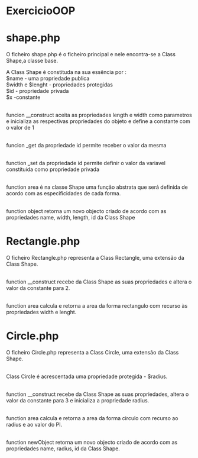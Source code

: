 # ExercicioOOP

# shape.php
O ficheiro shape.php é o ficheiro principal e nele encontra-se a Class Shape,a classe base.

 A Class Shape é constituda na sua essência por : <br>
 $name - uma propriedade publica <br>
 $width e $lenght - propriedades protegidas <br>
 $id - propriedade privada <br>
 $x -constante 

<br> funcion __construct aceita as propriedades length e width como parametros e inicializa as respectivas propriedades do objeto e define a constante com o valor de 1

<br> funcion _get da propriedade id permite receber o valor da mesma

<br> function _set da propriedade id permite definir o valor da variavel constituida como propriedade privada

<br> function area é na classe Shape uma função abstrata que será definida de acordo com as especificidades de cada forma.

<br> function object retorna um novo objecto criado de acordo com as propriedades name, width, length, id da Class Shape


# Rectangle.php
O ficheiro Rectangle.php representa a Class Rectangle, uma extensão da Class Shape.

 <br> function __construct recebe da Class Shape as suas propriedades e altera o valor da constante para 2.
 
 <br> function area calcula e retorna a area da forma rectangulo com recurso às propriedades width e lenght.
 

# Circle.php

O ficheiro Circle.php representa a Class Circle, uma extensão da Class Shape.

<br>Class Circle é acrescentada uma propriedade protegida - $radius.

<br> function __construct recebe da Class Shape as suas propriedades, altera o valor da constante para 3 e inicializa a propriedade radius.
 
 <br> function area calcula e retorna a area da forma circulo com recurso ao radius e ao valor do PI.
 
 <br> function newObject retorna um novo objecto criado de acordo com as propriedades name, radius, id da Class Shape.
 
